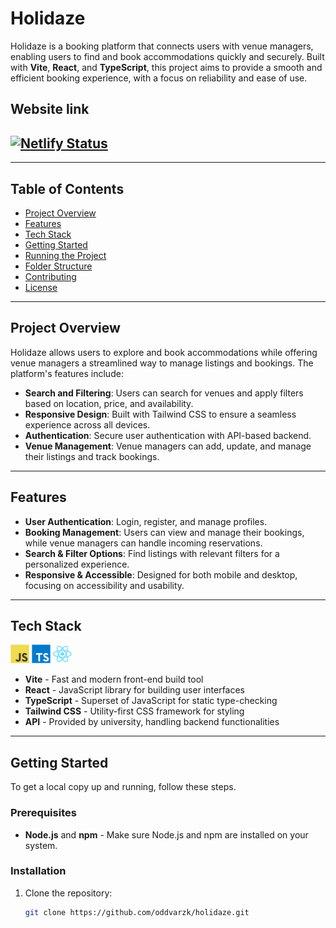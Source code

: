# Holidaze

Holidaze is a booking platform that connects users with venue managers, enabling users to find and book accommodations quickly and securely. Built with **Vite**, **React**, and **TypeScript**, this project aims to provide a smooth and efficient booking experience, with a focus on reliability and ease of use.

## Website link

## [![Netlify Status](https://api.netlify.com/api/v1/badges/936a595a-ed12-4d55-ba7f-8657b723f9c1/deploy-status)](https://app.netlify.com/sites/ozkholidaze/deploys)

---

## Table of Contents

- [Project Overview](#project-overview)
- [Features](#features)
- [Tech Stack](#tech-stack)
- [Getting Started](#getting-started)
- [Running the Project](#running-the-project)
- [Folder Structure](#folder-structure)
- [Contributing](#contributing)
- [License](#license)

---

## Project Overview

Holidaze allows users to explore and book accommodations while offering venue managers a streamlined way to manage listings and bookings. The platform's features include:

- **Search and Filtering**: Users can search for venues and apply filters based on location, price, and availability.
- **Responsive Design**: Built with Tailwind CSS to ensure a seamless experience across all devices.
- **Authentication**: Secure user authentication with API-based backend.
- **Venue Management**: Venue managers can add, update, and manage their listings and track bookings.

---

## Features

- **User Authentication**: Login, register, and manage profiles.
- **Booking Management**: Users can view and manage their bookings, while venue managers can handle incoming reservations.
- **Search & Filter Options**: Find listings with relevant filters for a personalized experience.
- **Responsive & Accessible**: Designed for both mobile and desktop, focusing on accessibility and usability.

---

## Tech Stack

<span>
  <img src="https://raw.githubusercontent.com/devicons/devicon/master/icons/javascript/javascript-original.svg" alt="JavaScript" width="30" height="30"/>
  <img src="https://raw.githubusercontent.com/devicons/devicon/master/icons/typescript/typescript-original.svg" alt="TypeScript" width="30" height="30"/>
  <img src="https://raw.githubusercontent.com/devicons/devicon/master/icons/react/react-original.svg" alt="React" width="30" height="30"/>
</span>

- **Vite** - Fast and modern front-end build tool
- **React** - JavaScript library for building user interfaces
- **TypeScript** - Superset of JavaScript for static type-checking
- **Tailwind CSS** - Utility-first CSS framework for styling
- **API** - Provided by university, handling backend functionalities

---

## Getting Started

To get a local copy up and running, follow these steps.

### Prerequisites

- **Node.js** and **npm** - Make sure Node.js and npm are installed on your system.

### Installation

1. Clone the repository:
   ```bash
   git clone https://github.com/oddvarzk/holidaze.git
   ```
